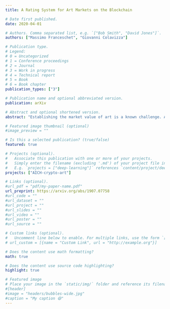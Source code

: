 ```yaml
---
title: A Rating System for Art Markets on the Blockchain

# Date first published.
date: 2020-04-01

# Authors. Comma separated list, e.g. `["Bob Smith", "David Jones"]`.
authors: ["Massimo Franceschet", "Giovanni Colavizza"]

# Publication type.
# Legend:
# 0 = Uncategorized
# 1 = Conference proceedings
# 2 = Journal
# 3 = Work in progress
# 4 = Technical report
# 5 = Book
# 6 = Book chapter
publication_types: ["3"]

# Publication name and optional abbreviated version.
publication: arXiv

# Abstract and optional shortened version.
abstract: "Establishing the market value of art is a known challenge. A traditional distinction between primary (first-sale) and secondary (re-sale) markets in fact relates to two approaches to value-estimation and pricing: that of the gallery and that of the auction house, respectively. To overcome this dichotomy, we propose a novel rating system for the actors of art markets, equally adaptable to primary and secondary markets. We introduce a time-aware variant of the HITS Web ranking method, which captures the interlocked role of artists and collectors and rapidly adapts to changes in the relative importance of the actors part of a market. We apply the proposed method to crypto art, a novel form of born-digital art exchanged on blockchains, and show that the proposed method outperforms alternatives when used to guide market investment."

# Featured image thumbnail (optional)
#image_preview = ""

# Is this a selected publication? (true/false)
featured: true

# Projects (optional).
#   Associate this publication with one or more of your projects.
#   Simply enter the filename (excluding '.md') of your project file in `content/project/`.
#   E.g. `projects = ["deep-learning"]` references `content/project/deep-learning.md`.
projects: ["AICH-crypto-art"]

# Links (optional).
#url_pdf = "pdf/my-paper-name.pdf"
url_preprint: https://arxiv.org/abs/1907.07758
#url_code = ""
#url_dataset = ""
#url_project = ""
#url_slides = ""
#url_video = ""
#url_poster = ""
#url_source = ""

# Custom links (optional).
#   Uncomment line below to enable. For multiple links, use the form `[{...}, {...}, {...}]`.
# url_custom = [{name = "Custom Link", url = "http://example.org"}]

# Does the content use math formatting?
math: true

# Does the content use source code highlighting?
highlight: true

# Featured image
# Place your image in the `static/img/` folder and reference its filename below, e.g. `image = "example.jpg"`.
#[header]
#image = "headers/bubbles-wide.jpg"
#caption = "My caption 😄"
---
```


